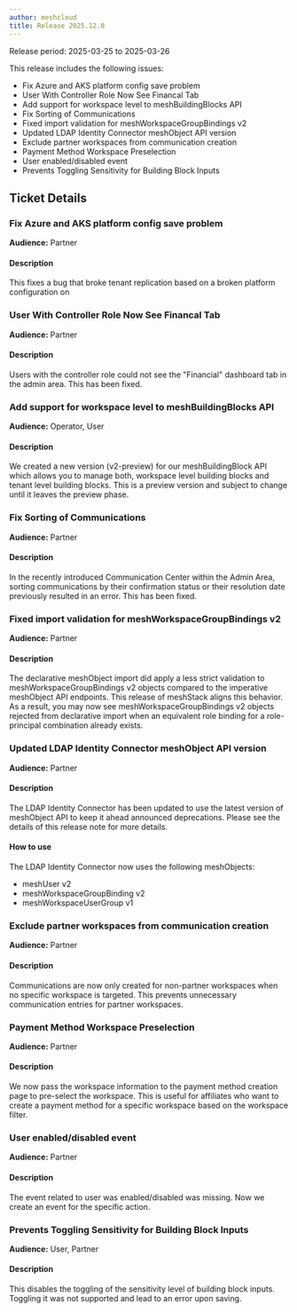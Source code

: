 ```yaml
---
author: meshcloud
title: Release 2025.12.0
---
```


Release period: 2025-03-25 to 2025-03-26

This release includes the following issues:
* Fix Azure and AKS platform config save problem
* User With Controller Role Now See Financal Tab
* Add support for workspace level to meshBuildingBlocks API
* Fix Sorting of Communications
* Fixed import validation for meshWorkspaceGroupBindings v2
* Updated LDAP Identity Connector meshObject API version
* Exclude partner workspaces from communication creation
* Payment Method Workspace Preselection
* User enabled/disabled event
* Prevents Toggling Sensitivity for Building Block Inputs
<!--truncate-->

## Ticket Details
### Fix Azure and AKS platform config save problem
**Audience:** Partner<br>

#### Description
This fixes a bug that broke tenant replication based on a 
broken platform configuration on

### User With Controller Role Now See Financal Tab
**Audience:** Partner<br>

#### Description
Users with the controller role could not see the "Financial" dashboard tab in the admin area.
This has been fixed.

### Add support for workspace level to meshBuildingBlocks API
**Audience:** Operator, User<br>

#### Description
We created a new version (v2-preview) for our meshBuildingBlock API which allows
you to manage both, workspace level building blocks and tenant level building blocks.
This is a preview version and subject to change until it leaves the preview phase.

### Fix Sorting of Communications
**Audience:** Partner<br>

#### Description
In the recently introduced Communication Center within the Admin Area,
sorting communications by their confirmation status or their resolution date
previously resulted in an error. This has been fixed.

### Fixed import validation for meshWorkspaceGroupBindings v2
**Audience:** Partner<br>

#### Description
The declarative meshObject import did apply a less strict validation to
meshWorkspaceGroupBindings v2 objects compared to the imperative meshObject API endpoints.
This release of meshStack aligns this behavior. As a result, you may now see
meshWorkspaceGroupBindings v2 objects rejected from declarative import when an equivalent
role binding for a role-principal combination already exists.

### Updated LDAP Identity Connector meshObject API version
**Audience:** Partner<br>

#### Description
The LDAP Identity Connector has been updated to use the latest version of 
meshObject API to keep it ahead announced deprecations. Please see the details of this release note for more details.

#### How to use
The LDAP Identity Connector now uses the following meshObjects:
- meshUser v2
- meshWorkspaceGroupBinding v2 
- meshWorkspaceUserGroup v1

### Exclude partner workspaces from communication creation
**Audience:** Partner<br>

#### Description
Communications are now only created for non-partner workspaces when no specific workspace is targeted. This prevents unnecessary communication entries for partner workspaces.

### Payment Method Workspace Preselection
**Audience:** Partner<br>

#### Description
We now pass the workspace information to the payment 
method creation page to pre-select the workspace. 
This is useful for affiliates who want to create a 
payment method for a specific workspace based on the 
workspace filter.

### User enabled/disabled event
**Audience:** Partner<br>

#### Description
The event related to user was enabled/disabled was missing. Now 
we create an event for the specific action.

### Prevents Toggling Sensitivity for Building Block Inputs
**Audience:** User, Partner<br>

#### Description
This disables the toggling of the sensitivity level of building block inputs.
Toggling it was not supported and lead to an error upon saving.

